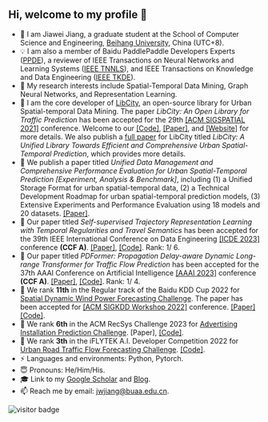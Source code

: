 ## Hi, welcome to my profile 👋

- 🤔 I am Jiawei Jiang, a graduate student at the School of Computer Science and Engineering, [Beihang University](http://www.buaa.edu.cn/), China (UTC+8). 
- 💡 I am also a member of Baidu PaddlePaddle Developers Experts ([PPDE](https://www.paddlepaddle.org.cn/ppde)), a reviewer of IEEE Transactions on Neural Networks and Learning Systems  ([IEEE TNNLS](https://ieeexplore.ieee.org/xpl/RecentIssue.jsp?punumber=5962385)), and IEEE Transactions on Knowledge and Data Engineering ([IEEE TKDE](https://ieeexplore.ieee.org/xpl/RecentIssue.jsp?punumber=69)).
- 🌱 My research interests include Spatial-Temporal Data Mining, Graph Neural Networks, and Representation Learning. 
- 💪 I am the core developer of [LibCity](https://github.com/LibCity), an open-source library for Urban Spatial-temporal Data Mining. The paper *LibCity: An Open Library for Traffic Prediction* has been accepted for the 29th [[ACM SIGSPATIAL 2021]](https://sigspatial2021.sigspatial.org/) conference. Welcome to our [[Code]](https://github.com/LibCity/Bigscity-LibCity), [[Paper]](https://dl.acm.org/doi/pdf/10.1145/3474717.3483923), and [[Website]](https://libcity.ai/) for more details. We also publish a [full paper](https://arxiv.org/abs/2304.14343) for LibCity titled *LibCity: A Unified Library Towards Efficient and Comprehensive Urban Spatial-Temporal Prediction*, which provides more details.
- 💪 We publish a paper titled *Unified Data Management and Comprehensive Performance Evaluation for Urban Spatial-Temporal Prediction [Experiment, Analysis & Benchmark]*, including (1) a Unified Storage Format for urban spatial-temporal data, (2) a Technical Development Roadmap for urban spatial-temporal prediction models, (3) Extensive Experiments and Performance Evaluation using 18 models and 20 datasets. [[Paper]](https://arxiv.org/abs/2308.12899).
- 🚀 Our paper titled *Self-supervised Trajectory Representation Learning with Temporal Regularities and Travel Semantics* has been accepted for the 39th IEEE International Conference on Data Engineering [[ICDE 2023]](https://icde2023.ics.uci.edu/) conference **(CCF A)**. [[Paper]](https://arxiv.org/abs/2211.09510), [[Code]](https://github.com/aptx1231/START). Rank: 1/ 6.
- 🚀 Our paper titled *PDFormer: Propagation Delay-aware Dynamic Long-range Transformer for Traffic Flow Prediction* has been accepted for the 37th AAAI Conference on Artificial Intelligence [[AAAI 2023]](https://aaai.org/Conferences/AAAI-23) conference **(CCF A)**. [[Paper]](https://ojs.aaai.org/index.php/AAAI/article/view/25556), [[Code]](https://github.com/BUAABIGSCity/PDFormer). Rank: 1/ 4.
- 🎉 We rank **11th** in the Regular track of the Baidu KDD Cup 2022 for [Spatial Dynamic Wind Power Forecasting Challenge](https://aistudio.baidu.com/aistudio/competition/detail/152/0/introduction). The paper has been accepted for [[ACM SIGKDD Workshop 2022]](https://aistudio.baidu.com/aistudio/competition/detail/152/0/introduction) conference. [[Paper]](https://arxiv.org/abs/2302.11159) [[Code]](https://github.com/BUAABIGSCity/KDDCUP2022).
- 🎉 We rank **6th** in the ACM RecSys Challenge 2023 for [Advertising Installation Prediction Challenge](http://www.recsyschallenge.com/2023/). [Paper], [[Code]](https://github.com/aptx1231/Recsys-Challenge-2023).
- 🎉 We rank **3th** in the iFLYTEK A.I. Developer Competition 2022 for [Urban Road Traffic Flow Forecasting Challenge](https://challenge.xfyun.cn/topic/info?type=traffic-flow&option=ssgy). [[Code]](https://github.com/aptx1231/iFLYTEK-Traffic-Flow-Challenge).
- ⚡ Languages and environments: Python, Pytorch.
- 😇 Pronouns: He/Him/His.
- 🎓 Link to my [Google Scholar](https://scholar.google.com/citations?user=YnJND9UAAAAJ&hl=zh-CN) and [Blog](https://aptx1231.github.io/).
- 📫 Reach me by email: [jwjiang@buaa.edu.cn](mailto:jwjiang@buaa.edu.cn).

![visitor badge](https://visitor-badge.laobi.icu/badge?page_id=aptx1231-web.visitor-badge)
